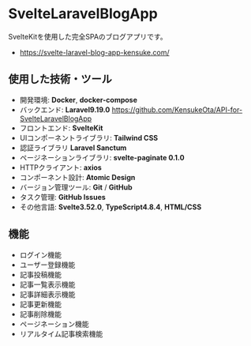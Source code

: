 # SvelteLaravelBlogApp
SvelteKitを使用した完全SPAのブログアプリです。
- https://svelte-laravel-blog-app-kensuke.com/

## 使用した技術・ツール
- 開発環境: __Docker__, __docker-compose__
- バックエンド: __Laravel9.19.0__
https://github.com/KensukeOta/API-for-SvelteLaravelBlogApp
- フロントエンド: __SvelteKit__
- UIコンポーネントライブラリ: __Tailwind CSS__
- 認証ライブラリ __Laravel Sanctum__
- ページネーションライブラリ: __svelte-paginate 0.1.0__
- HTTPクライアント: __axios__
- コンポーネント設計: __Atomic Design__
- バージョン管理ツール: __Git__ / __GitHub__
- タスク管理: __GitHub Issues__
- その他言語: __Svelte3.52.0__, __TypeScript4.8.4__, __HTML/CSS__

## 機能
- ログイン機能
- ユーザー登録機能
- 記事投稿機能
- 記事一覧表示機能
- 記事詳細表示機能
- 記事更新機能
- 記事削除機能
- ページネーション機能
- リアルタイム記事検索機能
